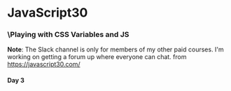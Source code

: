 # JavaScript30
### \Playing with CSS Variables and JS
**Note**: The Slack channel is only for members of my other paid courses. I'm working on getting a forum up where everyone can chat. from https://javascript30.com/

#### Day 3
